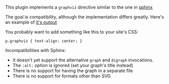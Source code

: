 This plugin implements a `graphviz` directive similar to the one in [sphinx](http://sphinx-doc.org/ext/graphviz.html)

The goal is compatibility, although the implementation differs greatly.
Here's an example of [it's output](http://ralsina.me/weblog/posts/lunchtime-nikola-feature-graphviz.html)

You probably want to add something like this to your site's CSS:

```
p.graphviz { text-align: center; }
```

Incompatibilities with Sphinx:

* It doesn't yet support the alternative ``graph`` and ``digraph`` invocations.
* The ``:alt:`` option is ignored (set your graph's title instead)
* There is no support for having the graph in a separate file
* There is no support for formats other than SVG
